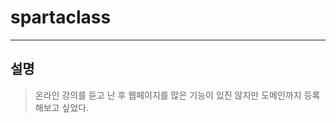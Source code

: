 # spartaclass
------------------------
## 설명  
> 온라인 강의를 듣고 난 후 웹페이지를 많은 기능이 있진 않지만 도메인까지 등록해보고 싶었다. 
